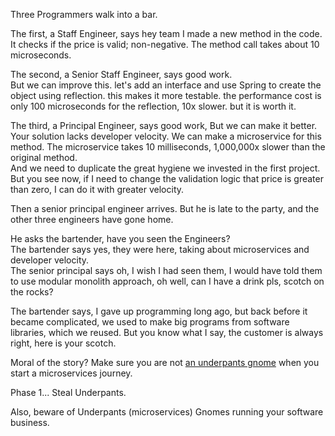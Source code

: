 Three Programmers walk into a bar.

The first, a Staff Engineer, says hey team I made 
a new method in the code.  It checks if the price
is valid; non-negative. The method 
call takes about 10 microseconds.

The second, a Senior Staff Engineer, says good work.  
But we can improve this.  let's add
an interface and use Spring to create the object 
using reflection.  this makes it more testable.
the performance cost is only 100 microseconds 
for the reflection, 10x slower.  but it is worth it.

The third, a Principal Engineer, says good work,
But we can make it better.  Your solution lacks
developer velocity.  We can make a microservice
for this method.  The microservice takes 
10 milliseconds, 1,000,000x slower than the original method.  
And we need to duplicate the great hygiene we invested 
in the first project.  
But you see now, if I need to change the validation 
logic that price is greater than zero, 
I can do it with greater velocity.

Then a senior principal engineer arrives.
But he is late to the party, and the other three 
engineers have gone home.

He asks the bartender, have you seen the Engineers?  
The bartender says yes, they were here, taking about 
microservices and developer velocity.  
The senior principal says oh, I wish I had seen them, 
I would have told them to use modular monolith approach, 
oh well, can I have a drink pls, scotch on the rocks?

The bartender says, I gave up programming long ago, 
but back before it became complicated, 
we used to make big programs from software libraries, 
which we reused.  But you know what I say, the customer 
is always right, here is your scotch.

Moral of the story?  Make sure you are not
[an underpants gnome](https://www.youtube.com/watch?v=WpnM37A4P_8) 
when you start a microservices journey.

Phase 1... Steal Underpants.

Also, beware of Underpants (microservices) Gnomes 
running your software business.
